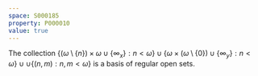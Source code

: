 ```yaml
---
space: S000185
property: P000010
value: true
---
```


The collection 
$\{(\omega\setminus \{n\})\times\omega\cup\{\infty_x\}:n<\omega\}
\cup
\{\omega\times(\omega\setminus \{0\})\cup\{\infty_y\}:n<\omega\}\cup
\cup
\{(n,m):n,m<\omega\}$ is a basis of regular open sets.
